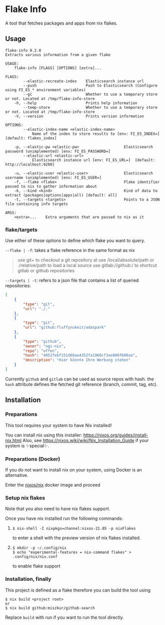 # Flake Info

A tool that fetches packages and apps from nix flakes.

## Usage

```
flake-info 0.2.0
Extracts various information from a given flake

USAGE:
    flake-info [FLAGS] [OPTIONS] [extra]...

FLAGS:
        --elastic-recreate-index    Elasticsearch instance url
        --push                      Push to Elasticsearch (Configure using FI_ES_* environment variables)
        --gc                        Whether to use a temporary store or not. Located at /tmp/flake-info-store
    -h, --help                      Prints help information
        --temp-store                Whether to use a temporary store or not. Located at /tmp/flake-info-store
    -V, --version                   Prints version information

OPTIONS:
        --elastic-index-name <elastic-index-name>
            Name of the index to store results to [env: FI_ES_INDEX=]  [default: flakes_index]

    -p, --elastic-pw <elastic-pw>                    Elasticsearch password (unimplemented) [env: FI_ES_PASSWORD=]
        --elastic-url <elastic-url>
            Elasticsearch instance url [env: FI_ES_URL=]  [default: http://localhost:9200]

    -u, --elastic-user <elastic-user>                Elasticsearch username (unimplemented) [env: FI_ES_USER=]
    -f, --flake <flake>                              Flake identifier passed to nix to gather information about
    -k, --kind <kind>                                Kind of data to extract (packages|options|apps|all) [default: all]
    -t, --targets <targets>                          Points to a JSON file containing info targets

ARGS:
    <extra>...    Extra arguments that are passed to nix as it
```

### flake/targets

Use either of these options to define which flake you want to query.

`--flake | -f`: takes a flake reference in the same format as nix

> use git+<url> to checkout a git repository at <url>
> use /local/absolute/path or ./relative/path to load a local source
> use gitlab:<user>/<repo>/github:<user>/<repo> to shortcut gitlab or github repositories

`--targets | -t`: refers to a json file that contains a list of queried repositories:

```json
[
    {
        "type": "git",
        "url": "./."
    },
    {
        "type": "git",
        "url": "github:fluffynukeit/adaspark"
    },
    {
        "type": "github",
        "owner": "ngi-nix",
        "repo": "offen",
        "hash": "4052febf151d60aa4352fa1960cf3ae088f600aa",
        "description": "Hier könnte Ihre Werbung stehen"
    }
]
```

Currently `github` and `gitlab` can be used as source repos with hash. the `hash` attribute defines the fetched git reference (branch, commit, tag, etc).

## Installation

### Preparations

This tool requires your system to have Nix installed!

You can install nix using this installer: https://nixos.org/guides/install-nix.html
Also, see https://nixos.wiki/wiki/Nix_Installation_Guide if your system is ✨special✨.

### Preparations (Docker)

If you do not want to install nix on your system, using Docker is an alternative.

Enter the [nixos/nix](https://hub.docker.com/u/nixos/) docker image and proceed

### Setup nix flakes

Note that you also need to have nix flakes support.

Once you have nix installed run the following commands:

1. ```
   $ nix-shell -I nixpkgs=channel:nixos-21.05 -p nixFlakes
   ```
   to enter a shell with the preview version of nix flakes installed.
2. ```
   $ mkdir -p ~/.config/nix
   $ echo "experimental-features = nix-command flakes" > .config/nix/nix.conf
   ```
   to enable flake support

### Installation, finally

This project is defined as a flake therefore you can build the tool using

```
$ nix build <project root>
or
$ nix build github:miszkur/github-search
```

Replace `build` with run if you want to run the tool directly.
